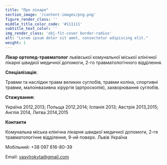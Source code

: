 ```yaml
---
title: "Про лікаря"
section_image: '/content-images/png.png'
figure_render_class: ''
middle_title_color_code: '#111111'
subtitle_text_color: ''
img_render_class: 'obj-fit-cover border-radius'
alt: "Lorem ipsum dolor sit amet, consectetur adipiscing elit."
weight: 1
---
```


**Лікар ортопед-травматолог**  львівської комунальної міської клінічної лікарні швидкої медичної допомоги, 2-го травматологічного відділення. 

**Спеціалізація:**

Травми та наслідки травм великих суглобів, травми коліна, спортивні травми, малоінвазивна хірургія (артроскопія), захворювання суглобів. 

**Стажування:**

Україна 2012,2013; Польща 2012,2014; Іспанія 2013; Австрія 2013,2015; Англія 2014, Литва 2014,2015

**Контакти**

Комунальна міська клінічна лікарня швидкої медичної допомоги, 2-ге травматологічне відділення, 9-ий поверх. Львів Україна

Мобільний:  +38 097 616-80-39

Email: vasylrokyta@gmail.com


